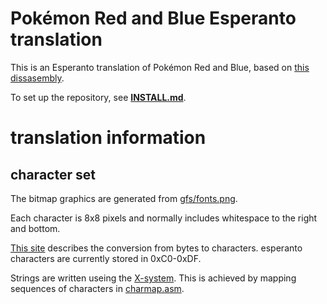 # Pokémon Red and Blue Esperanto translation

This is an Esperanto translation of Pokémon Red and Blue,
based on [this dissasembly](https://github.com/pret/pokered).

<!-- TODO: updata this when more stable
It builds the following roms:

* Pokemon Red (UE) [S][!].gb  `md5: 3d45c1ee9abd5738df46d2bdda8b57dc`
* Pokemon Blue (UE) [S][!].gb `md5: 50927e843568814f7ed45ec4f944bd8b`

-->
To set up the repository, see [**INSTALL.md**](INSTALL.md).

# translation information

## character set

The bitmap graphics are generated from [gfs/fonts.png](gfx/fonts.png).

Each character is 8x8 pixels and normally includes whitespace to the right and
bottom.

[This site](https://bulbapedia.bulbagarden.net/wiki/Character_encoding_in_Generation_I)
describes the conversion from bytes to characters. esperanto characters are
currently stored in 0xC0-0xDF.

Strings are written useing the
[X-system](https://en.wikipedia.org/wiki/Esperanto_orthography#X-system).
This is achieved by mapping sequences of characters in [charmap.asm](charmap.asm).
